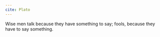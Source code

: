```yaml
---
cite: Plato
---
```


Wise men talk because they have something to say; fools, because they have to say something.
